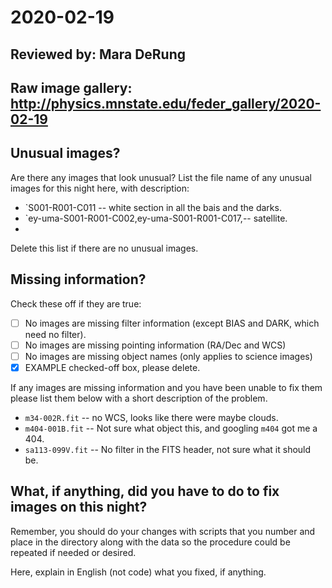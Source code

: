 # 2020-02-19

## Reviewed by:   Mara DeRung

## Raw image gallery: http://physics.mnstate.edu/feder_gallery/2020-02-19

## Unusual images?

Are there any images that look unusual? List the file name of any unusual images for this night here, with description:

+ `S001-R001-C011 -- white section in  all the bais and the darks.
+ `ey-uma-S001-R001-C002,ey-uma-S001-R001-C017,-- satellite.
+ 

Delete this list if there are no unusual images.

## Missing information?

Check these off if they are true:

- [ ] No images are missing filter information (except BIAS and DARK, which need no filter).
- [ ] No images are missing pointing information (RA/Dec and WCS)
- [ ] No images are missing object names (only applies to science images)
- [x] EXAMPLE checked-off box, please delete.

If any images are missing information and you have been unable to fix them please list
them below with a short description of the problem.

+ `m34-002R.fit` -- no WCS, looks like there were maybe clouds.
+ `m404-001B.fit` -- Not sure what object this, and googling `m404` got me a 404.
+ `sa113-099V.fit` -- No filter in the FITS header, not sure what it should be.

## What, if anything, did you have to do to fix images on this night?

Remember, you should do your changes with scripts that you number and place in the
directory along with the data so the procedure could be repeated if needed or
desired.

Here, explain in English (not code) what you fixed, if anything.
